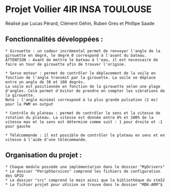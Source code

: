 # Projet Voilier 4IR INSA TOULOUSE

Réalisé par Lucas Pérard, Clément Géhin, Ruben Gres et Phillipe Saade

## Fonctionnalités développées :

	* Girouette : un codeur incrémental permet de renvoyer l'angle de la girouette en degré, le degré 0 correspond à l'avant du bateau.
	ATTENTION : Avant de mettre le bateau à l'eau, il est necessaire de faire un tour de girouette afin de trouver l'origine.
	
	* Servo moteur : permet de contrôler le déplacement de la voile en fonction de l'angle transmit par la girouette. La voile se déplace entre un angle de 30 et 100 degrés.
	La voile est positionnée en fonction de la girouette selon une plage d'angles. Celà permet d'éviter de prendre en compter les vibrations de la girouette.
	Note : l'angle minimal correspond à la plus grande pulsation (2 ms) pour la PWM en output

	* Contrôle du plateau : permet de contrôler le sens et la vitesse de rotation du plateau. La vitesse est donnée entre 0% et 100% de la vitesse max et le sens est déterminé comme suit : 1 pour droite et -1 pour gauche
	
	* Télécommande : il est possible de contrôler le plateau en sens et en vitesse à l'aide d'une télécommande.
	
## Organisation du projet :

	* Chaque module possède une implémentation dans le dossier "MyDrivers"
	* Le dossier "PeriphServices" comprend les fichiers de configuration des GPIO
	* Le dossier "src" comprend le main ainsi que la bibliothèque du stm32
	* Le fichier projet pour uVision se trouve dans le dossier "MDK-ARM"$
